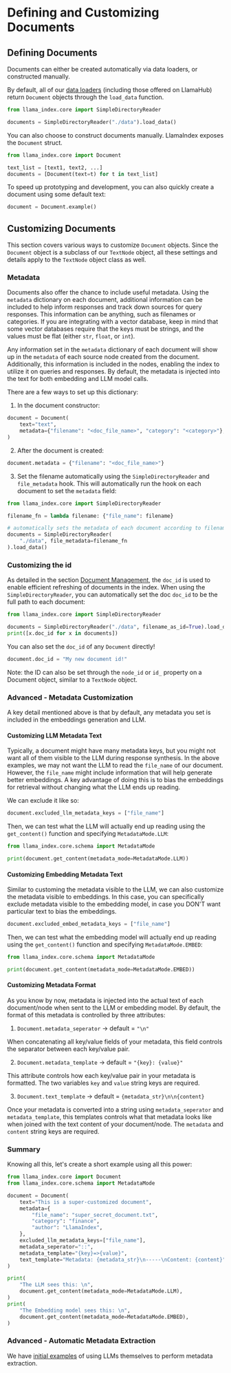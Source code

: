 # Defining and Customizing Documents

## Defining Documents

Documents can either be created automatically via data loaders, or constructed manually.

By default, all of our [data loaders](../connector/index.md) (including those offered on LlamaHub) return `Document` objects through the `load_data` function.

```python
from llama_index.core import SimpleDirectoryReader

documents = SimpleDirectoryReader("./data").load_data()
```

You can also choose to construct documents manually. LlamaIndex exposes the `Document` struct.

```python
from llama_index.core import Document

text_list = [text1, text2, ...]
documents = [Document(text=t) for t in text_list]
```

To speed up prototyping and development, you can also quickly create a document using some default text:

```python
document = Document.example()
```

## Customizing Documents

This section covers various ways to customize `Document` objects. Since the `Document` object is a subclass of our `TextNode` object, all these settings and details apply to the `TextNode` object class as well.

### Metadata

Documents also offer the chance to include useful metadata. Using the `metadata` dictionary on each document, additional information can be included to help inform responses and track down sources for query responses. This information can be anything, such as filenames or categories. If you are integrating with a vector database, keep in mind that some vector databases require that the keys must be strings, and the values must be flat (either `str`, `float`, or `int`).

Any information set in the `metadata` dictionary of each document will show up in the `metadata` of each source node created from the document. Additionally, this information is included in the nodes, enabling the index to utilize it on queries and responses. By default, the metadata is injected into the text for both embedding and LLM model calls.

There are a few ways to set up this dictionary:

1. In the document constructor:

```python
document = Document(
    text="text",
    metadata={"filename": "<doc_file_name>", "category": "<category>"},
)
```

2. After the document is created:

```python
document.metadata = {"filename": "<doc_file_name>"}
```

3. Set the filename automatically using the `SimpleDirectoryReader` and `file_metadata` hook. This will automatically run the hook on each document to set the `metadata` field:

```python
from llama_index.core import SimpleDirectoryReader

filename_fn = lambda filename: {"file_name": filename}

# automatically sets the metadata of each document according to filename_fn
documents = SimpleDirectoryReader(
    "./data", file_metadata=filename_fn
).load_data()
```

### Customizing the id

As detailed in the section [Document Management](../../indexing/document_management.md), the `doc_id` is used to enable efficient refreshing of documents in the index. When using the `SimpleDirectoryReader`, you can automatically set the doc `doc_id` to be the full path to each document:

```python
from llama_index.core import SimpleDirectoryReader

documents = SimpleDirectoryReader("./data", filename_as_id=True).load_data()
print([x.doc_id for x in documents])
```

You can also set the `doc_id` of any `Document` directly!

```python
document.doc_id = "My new document id!"
```

Note: the ID can also be set through the `node_id` or `id_` property on a Document object, similar to a `TextNode` object.

### Advanced - Metadata Customization

A key detail mentioned above is that by default, any metadata you set is included in the embeddings generation and LLM.

#### Customizing LLM Metadata Text

Typically, a document might have many metadata keys, but you might not want all of them visible to the LLM during response synthesis. In the above examples, we may not want the LLM to read the `file_name` of our document. However, the `file_name` might include information that will help generate better embeddings. A key advantage of doing this is to bias the embeddings for retrieval without changing what the LLM ends up reading.

We can exclude it like so:

```python
document.excluded_llm_metadata_keys = ["file_name"]
```

Then, we can test what the LLM will actually end up reading using the `get_content()` function and specifying `MetadataMode.LLM`:

```python
from llama_index.core.schema import MetadataMode

print(document.get_content(metadata_mode=MetadataMode.LLM))
```

#### Customizing Embedding Metadata Text

Similar to customing the metadata visible to the LLM, we can also customize the metadata visible to embeddings. In this case, you can specifically exclude metadata visible to the embedding model, in case you DON'T want particular text to bias the embeddings.

```python
document.excluded_embed_metadata_keys = ["file_name"]
```

Then, we can test what the embedding model will actually end up reading using the `get_content()` function and specifying `MetadataMode.EMBED`:

```python
from llama_index.core.schema import MetadataMode

print(document.get_content(metadata_mode=MetadataMode.EMBED))
```

#### Customizing Metadata Format

As you know by now, metadata is injected into the actual text of each document/node when sent to the LLM or embedding model. By default, the format of this metadata is controlled by three attributes:

1. `Document.metadata_seperator` -> default = `"\n"`

When concatenating all key/value fields of your metadata, this field controls the separator between each key/value pair.

2. `Document.metadata_template` -> default = `"{key}: {value}"`

This attribute controls how each key/value pair in your metadata is formatted. The two variables `key` and `value` string keys are required.

3. `Document.text_template` -> default = `{metadata_str}\n\n{content}`

Once your metadata is converted into a string using `metadata_seperator` and `metadata_template`, this templates controls what that metadata looks like when joined with the text content of your document/node. The `metadata` and `content` string keys are required.

### Summary

Knowing all this, let's create a short example using all this power:

```python
from llama_index.core import Document
from llama_index.core.schema import MetadataMode

document = Document(
    text="This is a super-customized document",
    metadata={
        "file_name": "super_secret_document.txt",
        "category": "finance",
        "author": "LlamaIndex",
    },
    excluded_llm_metadata_keys=["file_name"],
    metadata_seperator="::",
    metadata_template="{key}=>{value}",
    text_template="Metadata: {metadata_str}\n-----\nContent: {content}",
)

print(
    "The LLM sees this: \n",
    document.get_content(metadata_mode=MetadataMode.LLM),
)
print(
    "The Embedding model sees this: \n",
    document.get_content(metadata_mode=MetadataMode.EMBED),
)
```

### Advanced - Automatic Metadata Extraction

We have [initial examples](./usage_metadata_extractor.md) of using LLMs themselves to perform metadata extraction.

